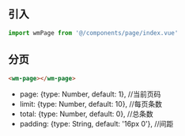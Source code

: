 ## 引入
```javascript
import wmPage from '@/components/page/index.vue'
```

## 分页
```html
<wm-page></wm-page>
```
- page: {type: Number, default: 1},             //当前页码
- limit: {type: Number, default: 10},           //每页条数
- total: {type: Number, default: 0},            //总条数
- padding: {type: String, default: '16px 0'},   //间距
